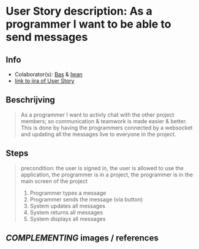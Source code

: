 # User Story description: As a programmer I want to be able to send messages


## Info
* Colaborator(s): [Bas](https://github.com/webbasedcode/documentation/blob/main/doc/members/Bas.md) & [Iwan](https://github.com/webbasedcode/documentation/blob/main/doc/members/Iwan.md)
* [link to jira of User Story](https://codelaborative.atlassian.net/browse/COD-36)


## Beschrijving 
> As a programmer I want to activly chat with the other project members; so communication & teamwork is made easier & better. This is done by having the programmers connected by a websocket and updating all the messages live to everyone in the project.

## Steps
> precondition: the user is signed in, the user is allowed to use the application, the programmer is in a project, the programmer is in the main screen of the project
> 
> 1. Programmer types a message
> 2. Programmer sends the message (via button)
> 3. System updates all messages
> 4. System returns all messages
> 5. System displays all messages


## *COMPLEMENTING* images / references
<!-- ![link to {image}]({link})

{explanation by/for image}

> voorbeeld:  
> ![test image](https://www.lslegal.nl/wp-content/uploads/2017/03/Test-image-1.jpg)
> 
> this is a test image to show how to implement a image into usecase descriptions
> 
> 
> voorbeeld2:
> [link to learning story](...)
> 
> ... -->


<!-- ## *EXTRA* Code
 ```{coding language}
{code} 
```

> voorbeeld: 
> ```js
> function onload() {
>        let user = window.location.href.replace("http://localhost:3000/login", "");
>        if (user.length > 6) {
>            store.dispatch(userToken(user.replace("?user=", "")));
>            redirect();
>        } 
>    }
> ``` -->
